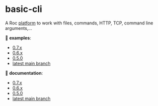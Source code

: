 # basic-cli

A Roc [platform](https://github.com/roc-lang/roc/wiki/Roc-concepts-explained#platform) to work with files, commands, HTTP, TCP, command line arguments,...

:eyes: **examples**:
  - [0.7.x](https://github.com/roc-lang/basic-cli/tree/0.7.1/examples)
  - [0.6.x](https://github.com/roc-lang/basic-cli/tree/0.6.2/examples)
  - [0.5.0](https://github.com/roc-lang/basic-cli/tree/0.5.0/examples)
  - [latest main branch](https://github.com/roc-lang/basic-cli/tree/main/examples)

:book: **documentation**:
  - [0.7.x](https://www.roc-lang.org/packages/basic-cli/0.7.1)
  - [0.6.x](https://www.roc-lang.org/packages/basic-cli/0.6.2)
  - [0.5.0](https://www.roc-lang.org/packages/basic-cli/0.5.0)
  - [latest main branch](https://www.roc-lang.org/packages/basic-cli)
